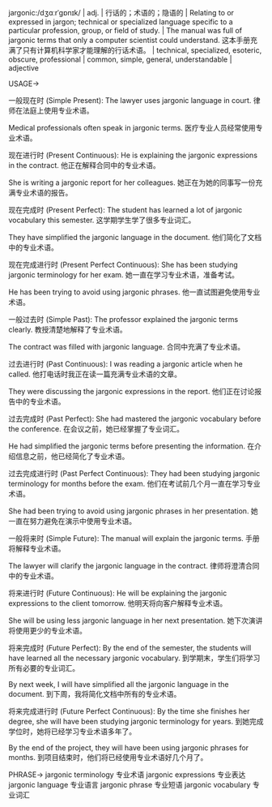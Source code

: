jargonic:/dʒɑːrˈɡɒnɪk/ | adj. | 行话的；术语的；隐语的 | Relating to or expressed in jargon; technical or specialized language specific to a particular profession, group, or field of study.  | The manual was full of jargonic terms that only a computer scientist could understand.  这本手册充满了只有计算机科学家才能理解的行话术语。 |  technical, specialized, esoteric, obscure, professional | common, simple, general, understandable | adjective

USAGE->

一般现在时 (Simple Present):
The lawyer uses jargonic language in court.  律师在法庭上使用专业术语。

Medical professionals often speak in jargonic terms. 医疗专业人员经常使用专业术语。


现在进行时 (Present Continuous):
He is explaining the jargonic expressions in the contract. 他正在解释合同中的专业术语。

She is writing a jargonic report for her colleagues. 她正在为她的同事写一份充满专业术语的报告。


现在完成时 (Present Perfect):
The student has learned a lot of jargonic vocabulary this semester.  这学期学生学了很多专业词汇。

They have simplified the jargonic language in the document.  他们简化了文档中的专业术语。


现在完成进行时 (Present Perfect Continuous):
She has been studying jargonic terminology for her exam. 她一直在学习专业术语，准备考试。

He has been trying to avoid using jargonic phrases. 他一直试图避免使用专业术语。


一般过去时 (Simple Past):
The professor explained the jargonic terms clearly. 教授清楚地解释了专业术语。

The contract was filled with jargonic language. 合同中充满了专业术语。


过去进行时 (Past Continuous):
I was reading a jargonic article when he called. 他打电话时我正在读一篇充满专业术语的文章。

They were discussing the jargonic expressions in the report. 他们正在讨论报告中的专业术语。


过去完成时 (Past Perfect):
She had mastered the jargonic vocabulary before the conference.  在会议之前，她已经掌握了专业词汇。

He had simplified the jargonic terms before presenting the information. 在介绍信息之前，他已经简化了专业术语。


过去完成进行时 (Past Perfect Continuous):
They had been studying jargonic terminology for months before the exam. 他们在考试前几个月一直在学习专业术语。

She had been trying to avoid using jargonic phrases in her presentation. 她一直在努力避免在演示中使用专业术语。


一般将来时 (Simple Future):
The manual will explain the jargonic terms.  手册将解释专业术语。

The lawyer will clarify the jargonic language in the contract. 律师将澄清合同中的专业术语。


将来进行时 (Future Continuous):
He will be explaining the jargonic expressions to the client tomorrow. 他明天将向客户解释专业术语。

She will be using less jargonic language in her next presentation. 她下次演讲将使用更少的专业术语。


将来完成时 (Future Perfect):
By the end of the semester, the students will have learned all the necessary jargonic vocabulary. 到学期末，学生们将学习所有必要的专业词汇。

By next week, I will have simplified all the jargonic language in the document. 到下周，我将简化文档中所有的专业术语。


将来完成进行时 (Future Perfect Continuous):
By the time she finishes her degree, she will have been studying jargonic terminology for years. 到她完成学位时，她将已经学习专业术语多年了。

By the end of the project, they will have been using jargonic phrases for months. 到项目结束时，他们将已经使用专业术语好几个月了。


PHRASE->
jargonic terminology  专业术语
jargonic expressions  专业表达
jargonic language   专业语言
jargonic phrase    专业短语
jargonic vocabulary  专业词汇
